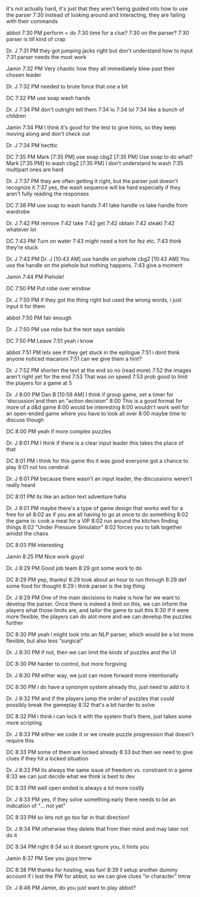 it's not actually hard, it's just that they aren't being guided into how to use the parser
7:30
instead of looking around and interacting, they are failing with their commands

abbot  7:30 PM
perform = do
7:30
time for a clue?
7:30
on the parser?
7:30
parser is till kind of crap

Dr. J  7:31 PM
they got jumping jacks right but don't understand how to input
7:31
parser needs the most work

Jamin  7:32 PM
Very chaotic how they all immediately blew past their chosen leader

Dr. J  7:32 PM
needed to brute force that one a bit

DC  7:32 PM
use soap wash hands

Dr. J  7:34 PM
don't outright tell them
7:34
lo
7:34
lol
7:34
like a bunch of children

Jamin  7:34 PM
I think it's good for the test to give hints, so they keep moving along and don't check out

Dr. J  7:34 PM
hecttic

DC  7:35 PM
Mark  [7:35 PM]
use soap
cbg2  [7:35 PM]
Use soap to do what?
Mark  [7:35 PM]
to wash
cbg2  [7:35 PM]
I don’t understand to wash
7:35
multipart ones are hard

Dr. J  7:37 PM
they are often getting it right, but the parser just doesn't recognize it
7:37
yes, the wash sequence will be hard especially if they aren't fully reading the responses

DC  7:38 PM
use soap to wash hands
7:41
take handle vs take handle from wardrobe

Dr. J  7:42 PM
remove
7:42
take
7:42
get
7:42
obtain
7:42
steakl
7:42
whatever lol

DC  7:43 PM
Turn on water
7:43
might need a hint for fez etc.
7:43
think they’re stuck

Dr. J  7:43 PM
Dr. J  [10:43 AM]
use handle on piehole
cbg2  [10:43 AM]
You use the handle on the piehole but nothing happens.
7:43
give a moment

Jamin  7:44 PM
Piehole!

DC  7:50 PM
Put robe over window

Dr. J  7:50 PM
if they got the thing right but used the wrong words, i just input it for them

abbot  7:50 PM
fair enough

Dr. J  7:50 PM
use robe but the text says sandals

DC  7:50 PM
Leave
7:51
yeah i know

abbot  7:51 PM
lets see if they get stuck in the epilogue
7:51
i dont think anyone noticed macaroni
7:51
can we give them a hint?

Dr. J  7:52 PM
shorten the text at the end so no (read more)
7:52
the images aren't right yet for the end
7:53
That was on speed
7:53
prob good to limit the players for a game at 5

Dr. J  8:00 PM
Dan B  [10:59 AM]
I think if group game, set a timer for 'discussion'and then an "action decision"
8:00
This is a good format for more of a d&d game
8:00
would be interesting
8:00
wouldn't work well for an open-ended game where you have to look all over
8:00
maybe time to discuss though

DC  8:00 PM
yeah if more complex puzzles

Dr. J  8:01 PM
I think if there is a clear input leader this takes the place of that

DC  8:01 PM
i think for this game tho it was good everyone got a chance to play
8:01
not too cerebral

Dr. J  8:01 PM
because there wasn't an input leader, the discussions weren't really heard

DC  8:01 PM
its like an action text adventure haha

Dr. J  8:01 PM
maybe there's a type of game design that works well for a free for all
8:02
as if you are all having to go at once to do something
8:02
the game is: cook a meal for a VIP
8:02
run around the kitchen finding things
8:02
"Under Pressure Simulator"
8:02
forces you to talk together amidst the chaos

DC  8:03 PM
interesting

Jamin  8:25 PM
Nice work guys!

Dr. J  8:29 PM
Good job team
8:29
got some work to do

DC  8:29 PM
yep, thanks!
8:29
took about an hour to run through
8:29
def some food for thought
8:29
i think parser is the big thing

Dr. J  8:29 PM
One of the main decisions to make is how far we want to develop the parser. Once there is indeed a limit on this, we can inform the players what those limits are, and tailor the game to suit this
8:30
If it were more flexible, the players can do alot more and we can develop the puzzles further

DC  8:30 PM
yeah i might look into an NLP parser, which would be a lot more flexible, but also less “surgical”

Dr. J  8:30 PM
if not, then we can limit the kinds of puzzles and the UI

DC  8:30 PM
harder to control, but more forgiving

Dr. J  8:30 PM
either way, we just can move forward more intentionally

DC  8:30 PM
i do have a synonym system already tho, just need to add to it

Dr. J  8:32 PM
and if the players jump the order of puzzles that could possibly break the gameplay
8:32
that's a bit harder to solve

DC  8:32 PM
i think i can lock it with the system that’s there, just takes some more scripting

Dr. J  8:33 PM
either we code it or we create puzzle progression that doesn't require this

DC  8:33 PM
some of them are locked already
8:33
but then we need to give clues if they hit a locked situation

Dr. J  8:33 PM
its always the same issue of freedom vs. constraint in a game
8:33
we can just decide what we think is best to dev

DC  8:33 PM
well open ended is always a lot more costly

Dr. J  8:33 PM
yes, if they solve something early there needs to be an indication of "... not yet"

DC  8:33 PM
so lets not go too far in that direction!

Dr. J  8:34 PM
otherwise they delete that from their mind and may later not do it

DC  8:34 PM
right
8:34
so it doesnt ignore you, it hints you

Jamin  8:37 PM
See you guys tmrw

DC  8:38 PM
thanks for hosting, was fun!
8:39
ll setup another dummy account if i lost the PW for abbot, so we can give clues “in character” tmrw

Dr. J  8:46 PM
Jamin, do you just want to play abbot?